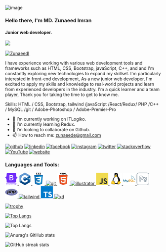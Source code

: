 ![image](https://user-images.githubusercontent.com/124905281/236534483-b1f91513-804d-4fe3-8b80-35dfc6026151.png)

### Hello there, I'm MD. Zunaeed Imran
#### Junior web developer.

![](https://komarev.com/ghpvc/?username=Zunaeed-Imran&label=PROFILE+VIEWS)
<p align="left"> <a href="https://twitter.com/ZunaeedI" target="blank"><img src="https://img.shields.io/twitter/follow/ZunaeedI?logo=twitter&style=for-the-badge" alt="ZunaeedI" /></a> </p>
I have experience working with various web development tools and frameworks such as HTML, CSS, Bootstrap, javaScript, C++, and  and I'm constantly exploring new technologies to expand my skillset. I'm particularly interested in front-end development,
As a new junior web developer, I'm excited to apply my skills and knowledge to real-world projects and learn from experienced developers in the industry. I'm a quick learner and a team player,
Thank you for taking the time to get to know me.

Skills: HTML / CSS, Bootstrap, tailwind /javaScript /React/Redux/ PHP /C++  / MySQL /git / Adobe-Photoshop / Adobe-Premier-Pro

- 🔭 I’m currently working on ITLogiko. 
- 🌱 I’m currently learning Redux.
- 👯 I’m looking to collaborate on Github. 
- 📫 How to reach me: zunaeede@gmail.com 


[<img src='https://cdn.jsdelivr.net/npm/simple-icons@3.0.1/icons/github.svg' alt='github' height='40'>](https://github.com/Zunaeed-Imran)  [<img src='https://cdn.jsdelivr.net/npm/simple-icons@3.0.1/icons/linkedin.svg' alt='linkedin' height='40'>](https://www.linkedin.com/in/md-zunaeed-imran/)  [<img src='https://cdn.jsdelivr.net/npm/simple-icons@3.0.1/icons/facebook.svg' alt='facebook' height='40'>](https://www.facebook.com/zunaeed.emran)  [<img src='https://cdn.jsdelivr.net/npm/simple-icons@3.0.1/icons/instagram.svg' alt='instagram' height='40'>](https://www.instagram.com/imranzunaeed/)  [<img src='https://cdn.jsdelivr.net/npm/simple-icons@3.0.1/icons/twitter.svg' alt='twitter' height='40'>](https://twitter.com/@ZunaeedI)  [<img src='https://cdn.jsdelivr.net/npm/simple-icons@3.0.1/icons/stackoverflow.svg' alt='stackoverflow' height='40'>](https://stackoverflow.com/users/Imran)  [<img src='https://cdn.jsdelivr.net/npm/simple-icons@3.0.1/icons/youtube.svg' alt='YouTube' height='40'>](https://www.youtube.com/channel/@zunaeedimran)  [<img src='https://cdn.jsdelivr.net/npm/simple-icons@3.0.1/icons/icloud.svg' alt='website' height='40'>](https://zunaeedimran142.w3spaces.com/?fbclid=IwAR30d88X4W2U1Viz0hwwO0Fk3l0b_WYe-tdM4ilCjLmXeH_YAtrSxaAoSFk)  



<h3 align="left">Languages and Tools:</h3>
<p align="left"> <a href="https://getbootstrap.com" target="_blank" rel="noreferrer"> <img src="https://raw.githubusercontent.com/devicons/devicon/master/icons/bootstrap/bootstrap-plain-wordmark.svg" alt="bootstrap" width="40" height="40"/> </a> <a href="https://www.w3schools.com/cpp/" target="_blank" rel="noreferrer"> <img src="https://raw.githubusercontent.com/devicons/devicon/master/icons/cplusplus/cplusplus-original.svg" alt="cplusplus" width="40" height="40"/> </a> <a href="https://www.w3schools.com/css/" target="_blank" rel="noreferrer"> <img src="https://raw.githubusercontent.com/devicons/devicon/master/icons/css3/css3-original-wordmark.svg" alt="css3" width="40" height="40"/> </a> <a href="https://git-scm.com/" target="_blank" rel="noreferrer"> <img src="https://www.vectorlogo.zone/logos/git-scm/git-scm-icon.svg" alt="git" width="40" height="40"/> </a> <a href="https://www.w3.org/html/" target="_blank" rel="noreferrer"> <img src="https://raw.githubusercontent.com/devicons/devicon/master/icons/html5/html5-original-wordmark.svg" alt="html5" width="40" height="40"/> </a> <a href="https://www.adobe.com/in/products/illustrator.html" target="_blank" rel="noreferrer"> <img src="https://www.vectorlogo.zone/logos/adobe_illustrator/adobe_illustrator-icon.svg" alt="illustrator" width="40" height="40"/> </a> <a href="https://developer.mozilla.org/en-US/docs/Web/JavaScript" target="_blank" rel="noreferrer"> <img src="https://raw.githubusercontent.com/devicons/devicon/master/icons/javascript/javascript-original.svg" alt="javascript" width="40" height="40"/> </a> <a href="https://www.linux.org/" target="_blank" rel="noreferrer"> <img src="https://raw.githubusercontent.com/devicons/devicon/master/icons/linux/linux-original.svg" alt="linux" width="40" height="40"/> </a> <a href="https://www.mysql.com/" target="_blank" rel="noreferrer"> <img src="https://raw.githubusercontent.com/devicons/devicon/master/icons/mysql/mysql-original-wordmark.svg" alt="mysql" width="40" height="40"/> </a> <a href="https://www.photoshop.com/en" target="_blank" rel="noreferrer"> <img src="https://raw.githubusercontent.com/devicons/devicon/master/icons/photoshop/photoshop-line.svg" alt="photoshop" width="40" height="40"/> </a> <a href="https://www.php.net" target="_blank" rel="noreferrer"> <img src="https://raw.githubusercontent.com/devicons/devicon/master/icons/php/php-original.svg" alt="php" width="40" height="40"/> </a> <a href="https://tailwindcss.com/" target="_blank" rel="noreferrer"> <img src="https://www.vectorlogo.zone/logos/tailwindcss/tailwindcss-icon.svg" alt="tailwind" width="40" height="40"/> </a> <a href="https://www.typescriptlang.org/" target="_blank" rel="noreferrer"> <img src="https://raw.githubusercontent.com/devicons/devicon/master/icons/typescript/typescript-original.svg" alt="typescript" width="40" height="40"/> </a> <a href="https://www.adobe.com/products/xd.html" target="_blank" rel="noreferrer"> <img src="https://cdn.worldvectorlogo.com/logos/adobe-xd.svg" alt="xd" width="40" height="40"/> </a> </p>



[![trophy](https://github-profile-trophy.vercel.app/?username=Zunaeed-Imran)](https://github.com/ryo-ma/github-profile-trophy)

[![Top Langs](https://github-readme-stats.vercel.app/api/top-langs/?username=Zunaeed-Imran&layout=donut-vertical)](https://github.com/anuraghazra/github-readme-stats)

![Top Langs](https://github-readme-stats.vercel.app/api/top-langs/?username=Zunaeed-Imran&layout=compact)

![Anurag's GitHub stats](https://github-readme-stats.vercel.app/api?username=Zunaeed-Imran&show_icons=true&theme=radical)


![GitHub streak stats](https://streak-stats.demolab.com/?user=Zunaeed-Imran)  

